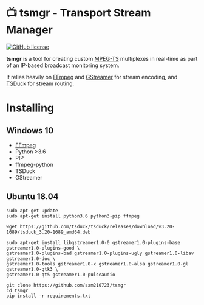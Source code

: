 # 📺 tsmgr - Transport Stream Manager

[![GitHub license](https://img.shields.io/github/license/sam210723/tsmgr.svg)](https://github.com/sam210723/tsmgr/blob/master/LICENSE)

**tsmgr** is a tool for creating custom [MPEG-TS](https://en.wikipedia.org/wiki/MPEG_transport_stream) multiplexes in real-time as part of an IP-based broadcast monitoring system.

It relies heavily on [FFmpeg](https://www.ffmpeg.org/) and [GStreamer](https://gstreamer.freedesktop.org/) for stream encoding, and [TSDuck](https://tsduck.io/) for stream routing.


# Installing
## Windows 10
 - [FFmpeg](https://ffmpeg.zeranoe.com/builds/)
 - Python >3.6
 - PIP
 - ffmpeg-python
 - TSDuck
 - GStreamer

## Ubuntu 18.04
```
sudo apt-get update
sudo apt-get install python3.6 python3-pip ffmpeg

wget https://github.com/tsduck/tsduck/releases/download/v3.20-1689/tsduck_3.20-1689_amd64.deb

sudo apt-get install libgstreamer1.0-0 gstreamer1.0-plugins-base gstreamer1.0-plugins-good \
gstreamer1.0-plugins-bad gstreamer1.0-plugins-ugly gstreamer1.0-libav gstreamer1.0-doc \
gstreamer1.0-tools gstreamer1.0-x gstreamer1.0-alsa gstreamer1.0-gl gstreamer1.0-gtk3 \
gstreamer1.0-qt5 gstreamer1.0-pulseaudio

git clone https://github.com/sam210723/tsmgr
cd tsmgr
pip install -r requirements.txt
```
